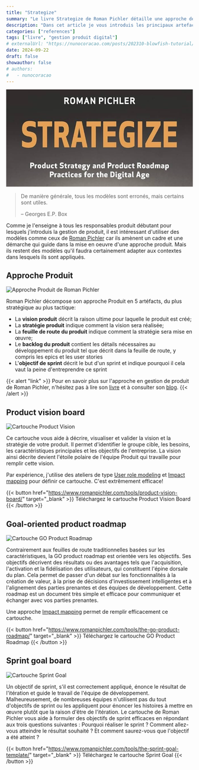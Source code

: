 ```yaml
---
title: "Strategize"
summary: "Le livre Strategize de Roman Pichler détaille une approche de gestion de produit digital extrêmement efficace."
description: "Dans cet article je vous introduis les principaux artefacts utilisés dans l'approche de gestion de produit digital que j'utilise quotidiennement avec les responsbles produit que j'accompagne."
categories: ["references"]
tags: ["livre", "gestion produit digital"]
# externalUrl: "https://nunocoracao.com/posts/202310-blowfish-tutorial/"
date: 2024-09-22
draft: false
showauthor: false
# authors:
#   - nunocoracao
---
```


![Strategize](featured.png)

> De manière générale, tous les modèles sont erronés, mais certains sont utiles.
>
> – Georges E.P. Box

Comme je l'enseigne à tous les responsables produit débutant pour lesquels j'introduis la gestion de produit, il est intéressant d'utiliser des modèles comme ceux de [Roman Pichler](https://www.linkedin.com/in/romanpichler/) car ils amènent un cadre et une démarche qui guide dans la mise en oeuvre d'une approche produit. Mais ils restent des modèles qu'il faudra certainement adapter aux contextes dans lesquels ils sont appliqués.

## Approche Produit

![Approche Produit de Roman Pichler](/img/pichler-planification-model.png)

Roman Pichler décompose son approche Produit en 5 artéfacts, du plus stratégique au plus tactique:
- La **vision produit** décrit la raison ultime pour laquelle le produit est créé;
- La **stratégie produit** indique comment la vision sera réalisée;
- La **feuille de route du produit** indique comment la stratégie sera mise en œuvre;
- Le **backlog du produit** contient les détails nécessaires au développement du produit tel que décrit dans la feuille de route, y compris les epics et les user stories
- L'**objectif de sprint** décrit le but d'un sprint et indique pourquoi il cela vaut la peine d'entreprendre ce sprint

{{< alert "link" >}}
Pour en savoir plus sur l'approche en gestion de produit de Roman Pichler, n'hésitez pas à lire son [livre](https://www.amazon.fr/Strategize-Product-Strategy-Roadmap-Practices/dp/0993499201) et à consulter son [blog](https://www.romanpichler.com).
{{< /alert >}}

## Product vision board

![Cartouche Product Vision](/img/pichler-product-vision-board-template.png)

Ce cartouche vous aide à décrire, visualiser et valider la vision et la stratégie de votre produit. Il permet d'identifier le groupe cible, les besoins, les caractéristiques principales et les objectifs de l'entreprise. La vision ainsi décrite devient l'étoile polaire de l'équipe Produit qui travaille pour remplir cette vision.

Par expérience, j'utilise des ateliers de type [User role modeling](https://www.scrum.org/resources/blog/user-role-modeling-product-backlog-management) et [Impact mapping](https://www.impactmapping.org) pour définir ce cartouche. C'est extrêmement efficace!

{{< button href="https://www.romanpichler.com/tools/product-vision-board/" target="_blank" >}}
Téléchargez le cartouche Product Vision Board
{{< /button >}}

## Goal-oriented product roadmap

![Cartouche GO Product Roadmap](/img/pichler-go-product-roadmap-template.jpg)

Contrairement aux feuilles de route traditionnelles basées sur les caractéristiques, la GO product roadmap est orientée vers les objectifs. Ses objectifs décrivent des résultats ou des avantages tels que l'acquisition, l'activation et la fidélisation des utilisateurs, qui constituent l'épine dorsale du plan. Cela permet de passer d'un débat sur les fonctionnalités à la création de valeur, à la prise de décisions d'investissement intelligentes et à l'alignement des parties prenantes et des équipes de développement. Cette roadmap est un document très simple et efficace pour communiquer et échanger avec vos parties prenantes.

Une approche [Impact mapping](https://www.impactmapping.org) permet de remplir efficacement ce cartouche.

{{< button href="https://www.romanpichler.com/tools/the-go-product-roadmap/" target="_blank" >}}
Téléchargez le cartouche GO Product Roadmap
{{< /button >}}

## Sprint goal board

![Cartouche Sprint Goal](/img/pichler-sprint-goal-template.jpg)

Un objectif de sprint, s'il est correctement appliqué, énonce le résultat de l'itération et guide le travail de l'équipe de développement. Malheureusement, de nombreuses équipes n'utilisent pas du tout d'objectifs de sprint ou les appliquent pour énoncer les histoires à mettre en œuvre plutôt que la raison d'être de l'itération. Le cartouche de Roman Pichler vous aide à formuler des objectifs de sprint efficaces en répondant aux trois questions suivantes : Pourquoi réaliser le sprint ? Comment allez-vous atteindre le résultat souhaité ? Et comment saurez-vous que l'objectif a été atteint ?

{{< button href="https://www.romanpichler.com/tools/the-sprint-goal-template/" target="_blank" >}}
Téléchargez le cartouche Sprint Goal
{{< /button >}}